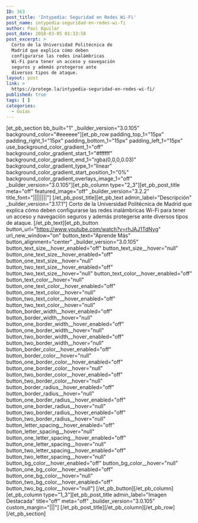 ```yaml
---
ID: 363
post_title: 'Intypedia: Seguridad en Redes Wi-Fi'
post_name: intypedia-seguridad-en-redes-wi-fi
author: Paul Aguilar
post_date: 2018-03-05 01:33:58
post_excerpt: >
  Corto de la Universidad Politécnica de
  Madrid que explica cómo deben
  configurarse las redes inalámbricas
  Wi-Fi para tener un acceso y navegación
  seguros y además protegerse ante
  diversos tipos de ataque.
layout: post
link: >
  https://protege.la/intypedia-seguridad-en-redes-wi-fi/
published: true
tags: [ ]
categories:
  - Guías
---
```

[et_pb_section bb_built="1" \_builder\_version="3.0.105" background_color="#eeeeee"][et_pb_row padding_top_1="15px" padding_right_1="15px" padding_bottom_1="15px" padding_left_1="15px" use_background_color_gradient_1="off" background_color_gradient_start_1="#ffffff" background_color_gradient_end_1="rgba(0,0,0,0.03)" background_color_gradient_type_1="linear" background_color_gradient_start_position_1="0%" background_color_gradient_overlays_image_1="off" \_builder\_version="3.0.105"][et_pb_column type="2_3"][et_pb_post_title meta="off" featured_image="off" \_builder\_version="3.2.2" title_font="||||||||"] [/et_pb_post_title][et_pb_text admin_label="Descripción" \_builder\_version="3.17.1"] Corto de la Universidad Politécnica de Madrid que explica cómo deben configurarse las redes inalámbricas Wi-Fi para tener un acceso y navegación seguros y además protegerse ante diversos tipos de ataque. [/et_pb_text][et_pb_button button_url="https://www.youtube.com/watch?v=rhJAJ1TdNyg" url_new_window="on" button_text="Aprende Más" button_alignment="center" \_builder\_version="3.0.105" button_text_size\_\_hover_enabled="off" button_text_size\_\_hover="null" button_one_text_size\_\_hover_enabled="off" button_one_text_size\_\_hover="null" button_two_text_size\_\_hover_enabled="off" button_two_text_size\_\_hover="null" button_text_color\_\_hover_enabled="off" button_text_color\_\_hover="null" button_one_text_color\_\_hover_enabled="off" button_one_text_color\_\_hover="null" button_two_text_color\_\_hover_enabled="off" button_two_text_color\_\_hover="null" button_border_width\_\_hover_enabled="off" button_border_width\_\_hover="null" button_one_border_width\_\_hover_enabled="off" button_one_border_width\_\_hover="null" button_two_border_width\_\_hover_enabled="off" button_two_border_width\_\_hover="null" button_border_color\_\_hover_enabled="off" button_border_color\_\_hover="null" button_one_border_color\_\_hover_enabled="off" button_one_border_color\_\_hover="null" button_two_border_color\_\_hover_enabled="off" button_two_border_color\_\_hover="null" button_border_radius\_\_hover_enabled="off" button_border_radius\_\_hover="null" button_one_border_radius\_\_hover_enabled="off" button_one_border_radius\_\_hover="null" button_two_border_radius\_\_hover_enabled="off" button_two_border_radius\_\_hover="null" button_letter_spacing\_\_hover_enabled="off" button_letter_spacing\_\_hover="null" button_one_letter_spacing\_\_hover_enabled="off" button_one_letter_spacing\_\_hover="null" button_two_letter_spacing\_\_hover_enabled="off" button_two_letter_spacing\_\_hover="null" button_bg_color\_\_hover_enabled="off" button_bg_color\_\_hover="null" button_one_bg_color\_\_hover_enabled="off" button_one_bg_color\_\_hover="null" button_two_bg_color\_\_hover_enabled="off" button_two_bg_color\_\_hover="null"] [/et_pb_button][/et_pb_column][et_pb_column type="1_3"][et_pb_post_title admin_label="Imagen Destacada" title="off" meta="off" \_builder\_version="3.0.105" custom_margin="|||"] [/et_pb_post_title][/et_pb_column][/et_pb_row][/et_pb_section]
